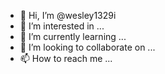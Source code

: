 - 👋 Hi, I’m @wesley1329i
- 👀 I’m interested in ...
- 🌱 I’m currently learning ...
- 💞️ I’m looking to collaborate on ...
- 📫 How to reach me ...

<!---
wesley1329i/wesley1329i is a ✨ special ✨ repository because its `README.md` (this file) appears on your GitHub profile.
You can click the Preview link to take a look at your changes.
--->
